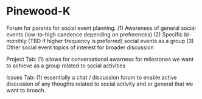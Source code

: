 # Pinewood-K
Forum for parents for social event planning.
  (1) Awareness of general social events (low-to-high candence depending on preferences) 
  (2) Specific bi-monthly (TBD if higher frequency is preferred) social events as a group
  (3) Other social event topics of interest for broader discussion
  
  Project Tab:
  (1) allows for conversational awarness for milestones we want to achieve as a group related to social activities
  
  Issues Tab:
  (1) essentially a chat / discussion forum to enable active discussion of any thoughts related to social activity and or general that we want to broach. 
